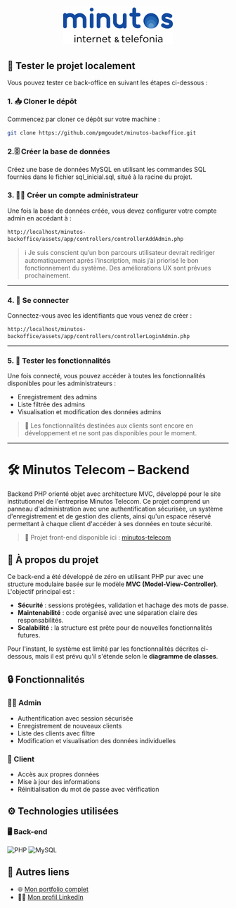 <h1 align="center">
<img src="assets/img/logo/logo-oficial.png" alt="Logo" width="250px">
</h1>


## 🧪 Tester le projet localement

Vous pouvez tester ce back-office en suivant les étapes ci-dessous :

### 1. 📥 Cloner le dépôt
Commencez par cloner ce dépôt sur votre machine :

```bash
git clone https://github.com/pmgoudet/minutos-backoffice.git
```

### 2.🗄️ Créer la base de données
Créez une base de données MySQL en utilisant les commandes SQL fournies dans le fichier sql_inicial.sql, situé à la racine du projet.

### 3. 🧑‍💻 Créer un compte administrateur
Une fois la base de données créée, vous devez configurer votre compte admin en accédant à :

```arduino
http://localhost/minutos-backoffice/assets/app/controllers/controllerAddAdmin.php
```
> ℹ️ Je suis conscient qu’un bon parcours utilisateur devrait rediriger automatiquement après l’inscription, mais j’ai priorisé le bon fonctionnement du système. Des améliorations UX sont prévues prochainement.

---

### 4. 🔐 Se connecter

Connectez-vous avec les identifiants que vous venez de créer :

```arduino
http://localhost/minutos-backoffice/assets/app/controllers/controllerLoginAdmin.php
```

---

### 5. 🧭 Tester les fonctionnalités

Une fois connecté, vous pouvez accéder à toutes les fonctionnalités disponibles pour les administrateurs :

- Enregistrement des admins  
- Liste filtrée des admins  
- Visualisation et modification des données admins  

> 🚧 Les fonctionnalités destinées aux clients sont encore en développement et ne sont pas disponibles pour le moment.

---



# 🛠️ Minutos Telecom – Backend

Backend PHP orienté objet avec architecture MVC, développé pour le site institutionnel de l'entreprise Minutos Telecom. Ce projet comprend un panneau d'administration avec une authentification sécurisée, un système d'enregistrement et de gestion des clients, ainsi qu'un espace réservé permettant à chaque client d'accéder à ses données en toute sécurité.

> 🔗 Projet front-end disponible ici : [minutos-telecom](https://github.com/pmgoudet/minutos-telecom)

## 📌 À propos du projet

Ce back-end a été développé de zéro en utilisant PHP pur avec une structure modulaire basée sur le modèle **MVC (Model-View-Controller)**. L'objectif principal est :

- **Sécurité** : sessions protégées, validation et hachage des mots de passe.
- **Maintenabilité** : code organisé avec une séparation claire des responsabilités.
- **Scalabilité** : la structure est prête pour de nouvelles fonctionnalités futures.

Pour l'instant, le système est limité par les fonctionnalités décrites ci-dessous, mais il est prévu qu'il s'étende selon le **diagramme de classes**.

## 🔒 Fonctionnalités

### 👨‍💼 Admin
- Authentification avec session sécurisée
- Enregistrement de nouveaux clients
- Liste des clients avec filtre
- Modification et visualisation des données individuelles

### 👤 Client
- Accès aux propres données
- Mise à jour des informations
- Réinitialisation du mot de passe avec vérification

## ⚙️ Technologies utilisées

### 🖥️ Back-end
![PHP](https://img.shields.io/badge/-PHP-777BB4?logo=php&logoColor=white)
![MySQL](https://img.shields.io/badge/-MySQL-4479A1?logo=mysql&logoColor=white)

## 🔗 Autres liens
- 🌐 [Mon portfolio complet](https://pedrogoudet.vercel.app/)
- 🧑‍💼 [Mon profil LinkedIn](https://www.linkedin.com/in/pmgoudet)
